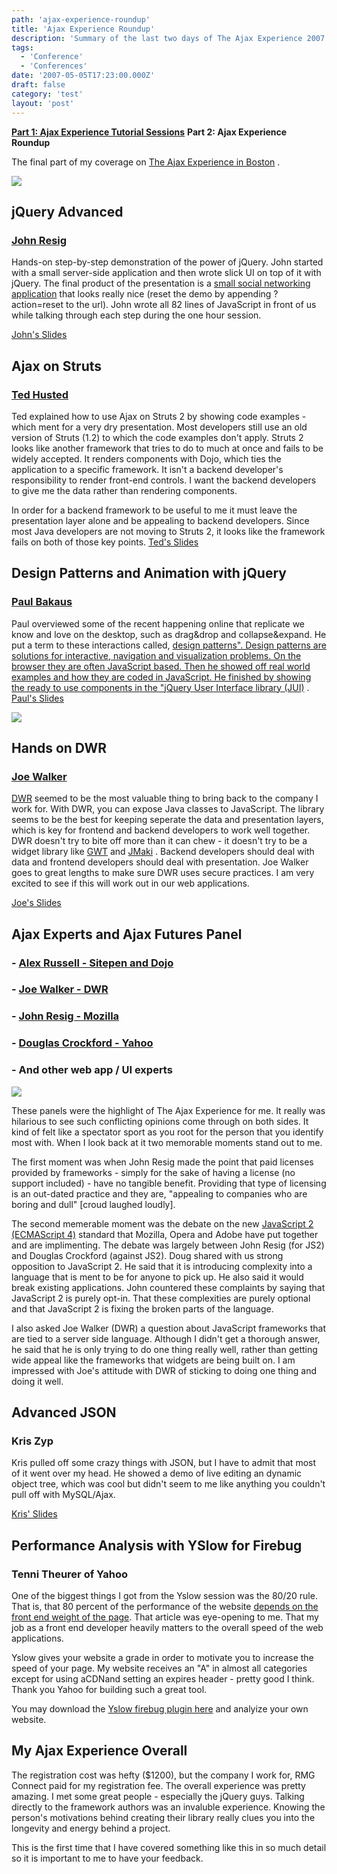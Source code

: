 ```yaml
---
path: 'ajax-experience-roundup'
title: 'Ajax Experience Roundup'
description: 'Summary of the last two days of The Ajax Experience 2007 in Boston, MA.'
tags:
  - 'Conference'
  - 'Conferences'
date: '2007-05-05T17:23:00.000Z'
draft: false
category: 'test'
layout: 'post'
---
```


**[Part 1: Ajax Experience Tutorial Sessions](/ajax-experience-tutorial-sessions)**
**Part 2: Ajax Experience Roundup**

The final part of my coverage on [The Ajax Experience in Boston](http://ajaxexperience.techtarget.com/) .

![](./ajax-futures-panel.jpg)

## jQuery Advanced

### [John Resig](http://ejohn.org)

Hands-on step-by-step demonstration of the power of jQuery. John started with a small server-side application and then wrote slick UI on top of it with jQuery. The final product of the presentation is a [small social networking application](http://jquery.com/files/social/) that looks really nice (reset the demo by appending ?action=reset to the url). John wrote all 82 lines of JavaScript in front of us while talking through each step during the one hour session.

[John's Slides](http://ajaxexperience.techtarget.com/images/Presentations/Resig_John_jQueryAdvanced.pdf)

## Ajax on Struts

### [Ted Husted](http://husted.com/ted/Home.html)

Ted explained how to use Ajax on Struts 2 by showing code examples - which ment for a very dry presentation. Most developers still use an old version of Struts (1.2) to which the code examples don't apply. Struts 2 looks like another framework that tries to do to much at once and fails to be widely accepted. It renders components with Dojo, which ties the application to a specific framework. It isn't a backend developer's responsibility to render front-end controls. I want the backend developers to give me the data rather than rendering components.

In order for a backend framework to be useful to me it must leave the presentation layer alone and be appealing to backend developers. Since most Java developers are not moving to Struts 2, it looks like the framework fails on both of those key points.
[Ted's Slides](http://ajaxexperience.techtarget.com/images/Presentations/Husted_Ted_AjaxonStruts.pdf)

## Design Patterns and Animation with jQuery

### [Paul Bakaus](http://www.paulbakaus.com/)

Paul overviewed some of the recent happening online that replicate we know and love on the desktop, such as drag&drop and collapse&expand. He put a term to these interactions called, [design patterns". Design patterns are solutions for interactive, navigation and visualization problems. On the browser they are often JavaScript based. Then he showed off real world examples and how they are coded in JavaScript. He finished by showing the ready to use components in the "jQuery User Interface library (JUI)](http://ui.jquery.com/) .
[Paul's Slides](http://ajaxexperience.techtarget.com/images/Presentations/Bakaus_Paul_DesignPatters_jQuery.pdf)

![](./tae-paul-jui.jpg)

## Hands on DWR

### [Joe Walker](http://getahead.org/blog/joe/)

[DWR](http://getahead.org/dwr) seemed to be the most valuable thing to bring back to the company I work for. With DWR, you can expose Java classes to JavaScript. The library seems to be the best for keeping seperate the data and presentation layers, which is key for frontend and backend developers to work well together. DWR doesn't try to bite off more than it can chew - it doesn't try to be a widget library like [GWT](http://code.google.com/webtoolkit/) and [JMaki](http://jmaki.com/) . Backend developers should deal with data and frontend developers should deal with presentation. Joe Walker goes to great lengths to make sure DWR uses secure practices. I am very excited to see if this will work out in our web applications.

[Joe's Slides](http://ajaxexperience.techtarget.com/images/Presentations/Walker_Joe_HandsonDWR.pdf)

## Ajax Experts and Ajax Futures Panel

### - [Alex Russell - Sitepen and Dojo](http://alex.dojotoolkit.org/)

### - [Joe Walker - DWR](http://getahead.org/blog/joe/)

### - [John Resig - Mozilla](http://ejohn.org)

### - [Douglas Crockford - Yahoo](http://www.crockford.com/)

### - And other web app / UI experts

![](./ajax-experts-panel.jpg)

These panels were the highlight of The Ajax Experience for me. It really was hilarious to see such conflicting opinions come through on both sides. It kind of felt like a spectator sport as you root for the person that you identify most with. When I look back at it two memorable moments stand out to me.

The first moment was when John Resig made the point that paid licenses provided by frameworks - simply for the sake of having a license (no support included) - have no tangible benefit. Providing that type of licensing is an out-dated practice and they are, "appealing to companies who are boring and dull" [croud laughed loudly].

The second memerable moment was the debate on the new [JavaScript 2 (ECMAScript 4)](http://www.ecmascript.org/) standard that Mozilla, Opera and Adobe have put together and are implimenting. The debate was largely between John Resig (for JS2) and Douglas Crockford (against JS2). Doug shared with us strong opposition to JavaScript 2. He said that it is introducing complexity into a language that is ment to be for anyone to pick up. He also said it would break existing applications. John countered these complaints by saying that JavaScript 2 is purely opt-in. That these complexities are purely optional and that JavaScript 2 is fixing the broken parts of the language.

I also asked Joe Walker (DWR) a question about JavaScript frameworks that are tied to a server side language. Although I didn't get a thorough answer, he said that he is only trying to do one thing really well, rather than getting wide appeal like the frameworks that widgets are being built on. I am impressed with Joe's attitude with DWR of sticking to doing one thing and doing it well.

## Advanced JSON

### Kris Zyp

Kris pulled off some crazy things with JSON, but I have to admit that most of it went over my head. He showed a demo of live editing an dynamic object tree, which was cool but didn't seem to me like anything you couldn't pull off with MySQL/Ajax.

[Kris' Slides](http://ajaxexperience.techtarget.com/images/Presentations/Zyp_KrisP_BOS_Advanced_JSON.pdf)

## Performance Analysis with YSlow for Firebug

### Tenni Theurer of Yahoo

One of the biggest things I got from the Yslow session was the 80/20 rule. That is, that 80 percent of the performance of the website [depends on the front end weight of the page](http://developer.yahoo.net/blog/archives/2007/03/high_performanc.html). That article was eye-opening to me. That my job as a front end developer heavily matters to the overall speed of the web applications.

Yslow gives your website a grade in order to motivate you to increase the speed of your page. My website receives an "A" in almost all categories except for using aCDNand setting an expires header - pretty good I think. Thank you Yahoo for building such a great tool.

You may download the [Yslow firebug plugin here](http://developer.yahoo.com/yslow/) and analyize your own website.

## My Ajax Experience Overall

The registration cost was hefty ($1200), but the company I work for, RMG Connect paid for my registration fee. The overall experience was pretty amazing. I met some great people - especially the jQuery guys. Talking directly to the framework authors was an invaluble experience. Knowing the person's motivations behind creating their library really clues you into the longevity and energy behind a project.

This is the first time that I have covered something like this in so much detail so it is important to me to have your feedback.
